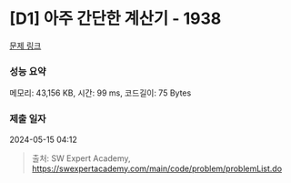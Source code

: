 # [D1] 아주 간단한 계산기 - 1938 

[문제 링크](https://swexpertacademy.com/main/code/problem/problemDetail.do?contestProbId=AV5PjsYKAMIDFAUq) 

### 성능 요약

메모리: 43,156 KB, 시간: 99 ms, 코드길이: 75 Bytes

### 제출 일자

2024-05-15 04:12



> 출처: SW Expert Academy, https://swexpertacademy.com/main/code/problem/problemList.do